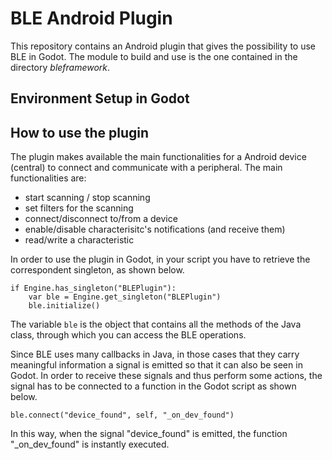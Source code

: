 # BLE Android Plugin

This repository contains an Android plugin that gives the possibility to use BLE in Godot.
The module to build and use is the one contained in the directory *bleframework*.

## Environment Setup in Godot

## How to use the plugin

The plugin makes available the main functionalities for a Android device (central) to connect and communicate with a peripheral.
The main functionalities are:
- start scanning / stop scanning
- set filters for the scanning
- connect/disconnect to/from a device
- enable/disable characterisitc's notifications (and receive them)
- read/write a characteristic

In order to use the plugin in Godot, in your script you have to retrieve the correspondent singleton, as shown below.
``` gdnative
if Engine.has_singleton("BLEPlugin"):
    var ble = Engine.get_singleton("BLEPlugin") 
    ble.initialize()
```

The variable `ble` is the object that contains all the methods of the Java class, through which you can access the BLE operations.

Since BLE uses many callbacks in Java, in those cases that they carry meaningful information a signal is emitted so that it can also be seen in Godot. In order to receive these signals and thus perform some actions, the signal has to be connected to a function in the Godot script as shown below.
```gdnative
ble.connect("device_found", self, "_on_dev_found")
```
In this way, when the signal "device_found" is emitted, the function "_on_dev_found" is instantly executed.

